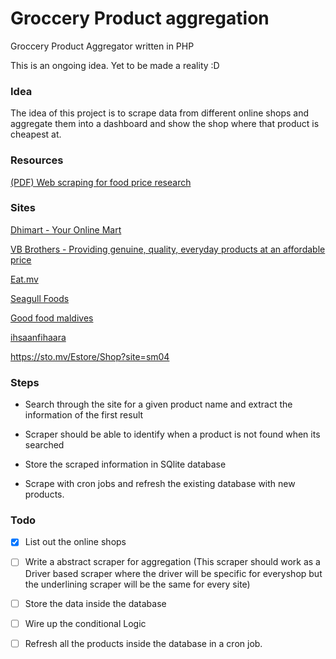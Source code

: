 # Groccery Product aggregation
Groccery Product Aggregator written in PHP

This is an ongoing idea. Yet to be made a reality :D

### Idea

The idea of this project is to scrape data from different online shops and aggregate them into a dashboard and show the shop where that product is cheapest at.

### Resources

[(PDF) Web scraping for food price research](https://www.researchgate.net/publication/337186825_Web_scraping_for_food_price_research)

### Sites

[Dhimart - Your Online Mart](https://dhimart.mv/)

[VB Brothers - Providing genuine, quality, everyday products at an affordable price](https://www.vbbrothers.com.mv/)

[Eat.mv](https://www.eat.mv/)

[Seagull Foods](https://foods.seagullmaldives.com/)

[Good food maldives](https://www.goodfoodmaldives.com/)

[ihsaanfihaara](https://delivery.ihsaanfihaara.com/#/)

https://sto.mv/Estore/Shop?site=sm04

### Steps

- Search through the site for a given product name and extract the information of the first result
  
- Scraper should be able to identify when a product is not found when its searched
  
- Store the scraped information in SQlite database
  
- Scrape with cron jobs and refresh the existing database with new products.
  

### Todo

- [x] List out the online shops
  
- [ ] Write a abstract scraper for aggregation (This scraper should work as a Driver based scraper where the driver will be specific for everyshop but the underlining scraper will be the same for every site)
  
- [ ] Store the data inside the database
  
- [ ] Wire up the conditional Logic
  
- [ ] Refresh all the products inside the database in a cron job.
